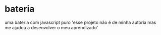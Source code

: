# bateria
 uma bateria com javascript puro 'esse projeto não é de minha autoria mas me ajudou a desenvolver o meu aprendizado'
